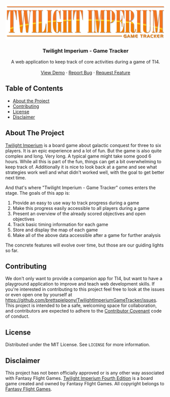 <br />
<p align="center">
  <a href="https://github.com/brettspielpony/TwilightImperiumGameTracker">
    <img src="app/assets/images/logo.png" alt="Logo" width="800">
  </a>

  <h3 align="center">Twilight Imperium - Game Tracker</h3>

  <p align="center">
    A web application to keep track of core activities during a game of TI4.
    <br />
    <br />
    <a href="https://github.com/brettspielpony/TwilightImperiumGameTracker">View Demo</a>
    ·
    <a href="https://github.com/brettspielpony/TwilightImperiumGameTracker/issues">Report Bug</a>
    ·
    <a href="https://github.com/brettspielpony/TwilightImperiumGameTracker/issues">Request Feature</a>
  </p>
</p>

## Table of Contents

* [About the Project](#about-the-project)
* [Contributing](#contributing)
* [License](#license)
* [Disclaimer](#disclaimer)

## About The Project

[Twilight Imperium](https://www.fantasyflightgames.com/en/products/twilight-imperium-fourth-edition/) is a board game about galactic conquest for three to six players. It is an epic experience and a lot of fun. But the game is also quite complex and long. Very long. A typical game might take some good 6 hours. While all this is part of the fun, things can get a bit overwhelming to keep track of. Additionally it is nice to look back at a game and see what strategies work well and what didn't worked well, with the goal to get better next time.

And that's where "Twilight Imperium - Game Tracker" comes enters the stage. The goals of this app is:

1. Provide an easy to use way to track progress during a game
1. Make this progress easily accessible to all players during a game
1. Present an overview of the already scored objectives and open objectives
1. Track basic timing information for each game
1. Store and display the map of each game
1. Make all of the above data accessible after a game for further analysis

The concrete features will evolve over time, but those are our guiding lights so far.

## Contributing

We don't only want to provide a companion app for TI4, but want to have a playground application to improve and teach web development skills. If you're interested in contributing to this project feel free to look at the issues or even open one by yourself at https://github.com/brettspielpony/TwilightImperiumGameTracker/issues. This project is intended to be a safe, welcoming space for collaboration, and contributors are expected to adhere to the [Contributor Covenant](http://contributor-covenant.org) code of conduct.

## License

Distributed under the MIT License. See `LICENSE` for more information.

## Disclaimer

This project has not been officially approved or is any other way associated with Fantasy Flight Games. [Twilight Imperium Fourth Edition](https://www.fantasyflightgames.com/en/products/twilight-imperium-fourth-edition/) is a board game created and owned by Fantasy Flight Games. All copyright belongs to [Fantasy Flight Games](https://www.fantasyflightgames.com/en/index/).
